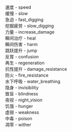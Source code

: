 速度 - speed  
缓慢 - slow  
急迫 - fast\_digging  
挖掘疲劳 - slow\_digging  
力量 - increase_damage  
瞬间治疗 - heal  
瞬间伤害 - harm  
跳跃提升 - jump  
反胃 - confusion  
再生 - regeneration  
抗性提升 - damage\_resistance  
防火 - fire_resistance  
水下呼吸 - water\_breathing  
隐身 - invisibility  
致盲 - blindness  
夜视 - night\_vision  
饥饿 - hunger  
虚弱 - weakness  
中毒 - poison  
凋零 - wither